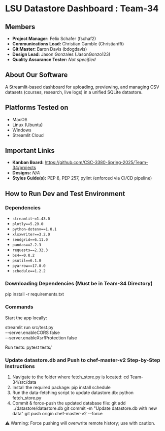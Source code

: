 # LSU Datastore Dashboard : Team-34

## Members
- **Project Manager:** Felix Schafer (fschaf2)  
- **Communications Lead:** Christian Gamble (Christianfft)  
- **Git Master:** Baron Davis (bdogdavis)  
- **Design Lead:** Jason Gonzales (JasonGonzo123)
- **Quality Assurance Tester:** _Not specified_  

## About Our Software
A Streamlit-based dashboard for uploading, previewing, and managing CSV datasets (courses, research, live logs) in a unified SQLite datastore.

## Platforms Tested on
- MacOS  
- Linux (Ubuntu)  
- Windows  
- Streamlit Cloud
## Important Links
- **Kanban Board:** https://github.com/CSC-3380-Spring-2025/Team-34/projects  
- **Designs:** _N/A_  
- **Styles Guide(s):** PEP 8, PEP 257, pylint (enforced via CI/CD pipeline)

## How to Run Dev and Test Environment

### Dependencies
- `streamlit~=1.43.0`  
- `plotly==5.20.0`  
- `python-dotenv==1.0.1`  
- `xlsxwriter==3.2.0`  
- `sendgrid==6.11.0`  
- `pandas==2.2.3`  
- `requests==2.32.3`  
- `bs4==0.0.2`  
- `psutil==6.1.0`  
- `pyarrow==17.0.0`  
- `schedule==1.2.2`  

### Downloading Dependencies (Must be in Team-34 Directory)

pip install -r requirements.txt


### Commands
Start the app locally:

streamlit run src/test.py \
  --server.enableCORS false \
  --server.enableXsrfProtection false

Run tests:
pytest tests/


### Update datastore.db and Push to chef-master-v2 Step-by-Step Instructions
1. Navigate to the folder where fetch_store.py is located:
cd Team-34/src/data
2. Install the required package:
pip install schedule
3. Run the data-fetching script to update datastore.db:
python fetch_store.py
4. Commit & force-push the updated database file:
git add ../datastore/datastore.db
git commit -m "Update datastore.db with new data"
git push origin chef-master-v2 --force

⚠️ Warning: Force pushing will overwrite remote history; use with caution.
